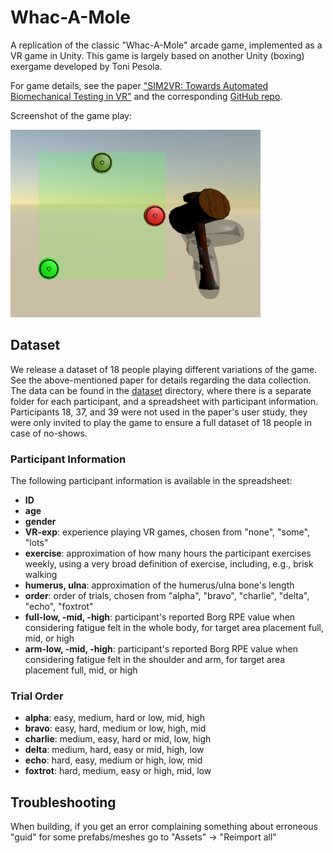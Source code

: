# Whac-A-Mole

A replication of the classic "Whac-A-Mole" arcade game, implemented as a VR game in Unity. This game is largely based on another Unity (boxing) exergame developed by Toni Pesola. 

For game details, see the paper ["SIM2VR: Towards Automated Biomechanical Testing in VR"](https://doi.org/10.1145/3654777.3676452) and the corresponding [GitHub repo](https://github.com/fl0fischer/sim2vr).

Screenshot of the game play:

<img src="figs/game-play.png" alt="A VR scene depicting the game play: a green target area is shown in front of the player with three circular targets" width="400"/>

## Dataset

We release a dataset of 18 people playing different variations of the game. See the above-mentioned paper for details regarding the data collection. The data can be found in the [dataset](https://github.com/aikkala/whac-a-mole/tree/main/dataset) directory, where there is a separate folder for each participant, and a spreadsheet with participant information. Participants 18, 37, and 39 were not used in the paper's user study, they were only invited to play the game to ensure a full dataset of 18 people in case of no-shows.


### Participant Information

The following participant information is available in the spreadsheet: 

- **ID**
- **age**
- **gender**
- **VR-exp**: experience playing VR games, chosen from "none", "some", "lots"
- **exercise**: approximation of how many hours the participant exercises weekly, using a very broad definition of exercise, including, e.g., brisk walking
- **humerus, ulna**: approximation of the humerus/ulna bone's length
- **order**: order of trials, chosen from "alpha", "bravo", "charlie", "delta", "echo", "foxtrot"
- **full-low, -mid, -high**: participant's reported Borg RPE value when considering fatigue felt in the whole body, for target area placement full, mid, or high
- **arm-low, -mid, -high**: participant's reported Borg RPE value when considering fatigue felt in the shoulder and arm, for target area placement full, mid, or high

### Trial Order

- **alpha**: easy, medium, hard or low, mid, high
- **bravo**: easy, hard, medium or low, high, mid
- **charlie**: medium, easy, hard or mid, low, high
- **delta**: medium, hard, easy or mid, high, low
- **echo**: hard, easy, medium or high, low, mid
- **foxtrot**: hard, medium, easy or high, mid, low

## Troubleshooting

When building, if you get an error complaining something about erroneous "guid" for some prefabs/meshes go to "Assets" -> "Reimport all"
